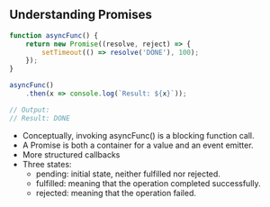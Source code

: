 ## Understanding Promises

```js
function asyncFunc() {
    return new Promise((resolve, reject) => {
        setTimeout(() => resolve('DONE'), 100);
    });
}

asyncFunc()
    .then(x => console.log(`Result: ${x}`));

// Output:
// Result: DONE
```

- Conceptually, invoking asyncFunc() is a blocking function call.
- A Promise is both a container for a value and an event emitter.
- More structured callbacks
- Three states:
  - pending: initial state, neither fulfilled nor rejected.
  - fulfilled: meaning that the operation completed successfully.
  - rejected: meaning that the operation failed.
